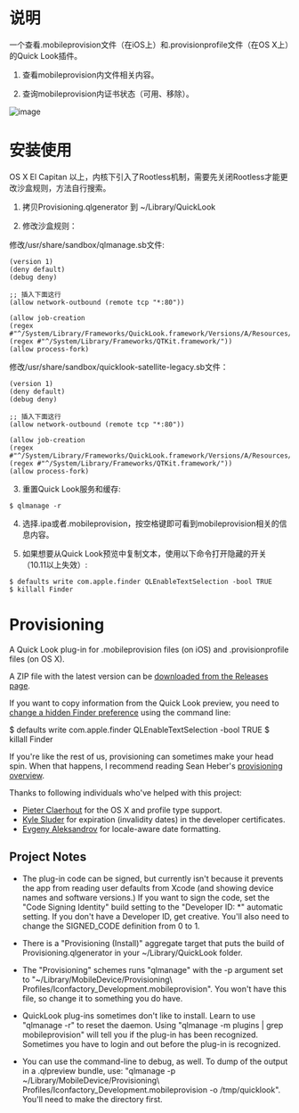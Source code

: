说明
============

一个查看.mobileprovision文件（在iOS上）和.provisionprofile文件（在OS X上）的Quick Look插件。

1. 查看mobileprovision内文件相关内容。

2. 查询mobileprovision内证书状态（可用、移除）。

![image](https://github.com/lemon4ex/Provisioning/blob/master/QQ20170707-144659.png)

安装使用
============

OS X El Capitan 以上，内核下引入了Rootless机制，需要先关闭Rootless才能更改沙盒规则，方法自行搜索。

1. 拷贝Provisioning.qlgenerator 到 ~/Library/QuickLook

2. 修改沙盒规则：

修改/usr/share/sandbox/qlmanage.sb文件:

```
(version 1)
(deny default)
(debug deny)

;; 插入下面这行
(allow network-outbound (remote tcp "*:80"))

(allow job-creation
(regex #"^/System/Library/Frameworks/QuickLook.framework/Versions/A/Resources/quicklookd(32)?.app/Contents/MacOS/(qlmanage|quicklookd(32)?)$")
(regex #"^/System/Library/Frameworks/QTKit.framework/"))
(allow process-fork)
```

修改/usr/share/sandbox/quicklook-satellite-legacy.sb文件：

```
(version 1)
(deny default)
(debug deny)

;; 插入下面这行
(allow network-outbound (remote tcp "*:80"))

(allow job-creation
(regex #"^/System/Library/Frameworks/QuickLook.framework/Versions/A/Resources/quicklookd(32)?.app/Contents/MacOS/(qlmanage|quicklookd(32)?)$")
(regex #"^/System/Library/Frameworks/QTKit.framework/"))
(allow process-fork)
```

3. 重置Quick Look服务和缓存:

```
$ qlmanage -r
```

4. 选择.ipa或者.mobileprovision，按空格键即可看到mobileprovision相关的信息内容。

5. 如果想要从Quick Look预览中复制文本，使用以下命令打开隐藏的开关（10.11以上失效）:

```
$ defaults write com.apple.finder QLEnableTextSelection -bool TRUE
$ killall Finder
```

Provisioning
============

A Quick Look plug-in for .mobileprovision files (on iOS) and .provisionprofile files (on OS X).

A ZIP file with the latest version can be [downloaded from the Releases page](https://github.com/chockenberry/Provisioning/releases).

If you want to copy information from the Quick Look preview, you need to [change a hidden Finder preference](http://www.macworld.com/article/1164668/select_and_copy_text_within_quick_look_previews.html) using the command line:

$ defaults write com.apple.finder QLEnableTextSelection -bool TRUE
$ killall Finder

If you're like the rest of us, provisioning can sometimes make your head spin. When that happens, I recommend reading Sean Heber's [provisioning overview](http://bigzaphod.tumblr.com/post/78574849549/provisioning).

Thanks to following individuals who've helped with this project:

* [Pieter Claerhout](https://github.com/pieterclaerhout) for the OS X and profile type support.
* [Kyle Sluder](https://github.com/kylesluder) for expiration (invalidity dates) in the developer certificates.
* [Evgeny Aleksandrov](https://github.com/ealeksandrov) for locale-aware date formatting.


Project Notes
-------------

* The plug-in code can be signed, but currently isn't because it prevents the app from reading user defaults from Xcode (and showing device names and software versions.) If you want to sign the code, set the "Code Signing Identity" build setting  to the "Developer ID: *" automatic setting. If you don't have a Developer ID, get creative. You'll also need to change the SIGNED_CODE definition from 0 to 1.

* There is a "Provisioning (Install)" aggregate target that puts the build of Provisioning.qlgenerator in your ~/Library/QuickLook folder.

* The "Provisioning" schemes runs "qlmanage" with the -p argument set to "~/Library/MobileDevice/Provisioning\ Profiles/Iconfactory_Development.mobileprovision". You won't have this file, so change it to something you do have.

* QuickLook plug-ins sometimes don't like to install. Learn to use "qlmanage -r" to reset the daemon. Using "qlmanage -m plugins | grep mobileprovision" will tell you if the plug-in has been recognized. Sometimes you have to login and out before the plug-in is recognized.

* You can use the command-line to debug, as well. To dump of the output in a .qlpreview bundle, use: "qlmanage -p ~/Library/MobileDevice/Provisioning\ Profiles/Iconfactory_Development.mobileprovision -o /tmp/quicklook". You'll need to make the directory first.


